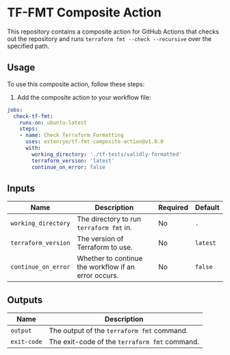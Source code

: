 # TF-FMT Composite Action

This repository contains a composite action for GitHub Actions that checks out the repository and runs `terraform fmt --check --recursive`
over the specified path.

## Usage

To use this composite action, follow these steps:

1. Add the composite action to your workflow file:

```yaml
jobs:
  check-tf-fmt:
    runs-on: ubuntu-latest
    steps:
    - name: Check Terraform Formatting
      uses: estenrye/tf-fmt-composite-action@v1.0.0
      with:
        working_directory: './tf-tests/validly-formatted'
        terraform_version: 'latest'
        continue_on_error: false
```

## Inputs

| Name | Description | Required | Default |
|------|-------------|----------|---------|
| `working_directory` | The directory to run `terraform fmt` in. | No | `.` |
| `terraform_version` | The version of Terraform to use. | No | `latest` |
| `continue_on_error` | Whether to continue the workflow if an error occurs. | No | `false` |

## Outputs

| Name | Description |
|------|-------------|
| `output` | The output of the `terraform fmt` command. |
| `exit-code` | The exit-code of the `terraform fmt` command. |